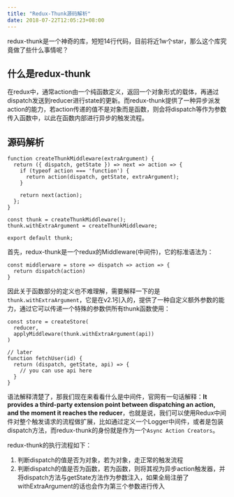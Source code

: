 ```yaml
---
title: "Redux-Thunk源码解析"
date: 2018-07-22T12:05:23+08:00
---
```


redux-thunk是一个神奇的库，短短14行代码，目前将近1w个star，那么这个库究竟做了些什么事情呢？

## 什么是redux-thunk
在redux中，通常action由一个纯函数定义，返回一个对象形式的载体，再通过dispatch发送到reducer进行state的更新。而redux-thunk提供了一种异步派发action的能力，若action传递的值不是对象而是函数，则会将dispatch等作为参数传入函数中，以此在函数内部进行异步的触发流程。

## 源码解析

```
function createThunkMiddleware(extraArgument) {
  return ({ dispatch, getState }) => next => action => {
    if (typeof action === 'function') {
      return action(dispatch, getState, extraArgument);
    }

    return next(action);
  };
}

const thunk = createThunkMiddleware();
thunk.withExtraArgument = createThunkMiddleware;

export default thunk;
```



首先，redux-thunk是一个redux的Middleware(中间件)，它的标准语法为：

```
const middlerware = store => dispatch => action => {
  return dispatch(action)
}
```

因此关于函数部分的定义也不难理解，需要解释一下的是`thunk.withExtraArgument`，它是在v2.1引入的，提供了一种自定义额外参数的能力，通过它可以传递一个特殊的参数供所有thunk函数使用：

```
const store = createStore(
  reducer,
  applyMiddleware(thunk.withExtraArgument(api))
)

// later
function fetchUser(id) {
  return (dispatch, getState, api) => {
    // you can use api here
  }
}
```

语法解释清楚了，那我们现在来看看什么是中间件，官网有一句话解释：**It provides a third-party extension point between dispatching an action, and the moment it reaches the reducer**，也就是说，我们可以使用Redux中间件对整个触发请求的流程做扩展，比如通过定义一个Logger中间件，或者是包装dispatch方法，而redux-thunk的身份就是作为一个`Async Action Creators`。

redux-thunk的执行流程如下：

1. 判断dispatch的值是否为对象，若为对象，走正常的触发流程
2. 判断dispatch的值是否为函数，若为函数，则将其视为异步action触发器，并将dispatch方法与getState方法作为参数注入，如果全局注册了withExtraArgument的话也会作为第三个参数进行传入
